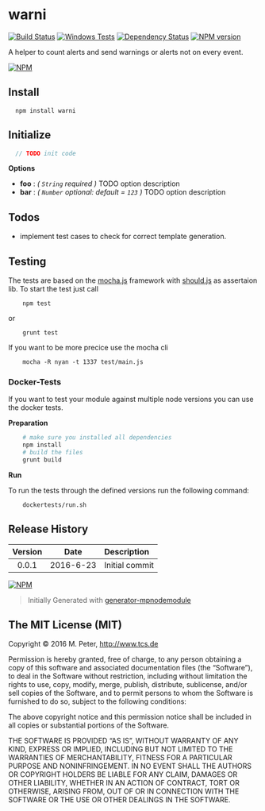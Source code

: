 warni
============

[![Build Status](https://secure.travis-ci.org/mpneuried/warni.png?branch=master)](http://travis-ci.org/mpneuried/warni)
[![Windows Tests](https://img.shields.io/appveyor/ci/mpneuried/warni.svg?label=Windows%20Test)](https://ci.appveyor.com/project/mpneuried/warni)
[![Dependency Status](https://david-dm.org/mpneuried/warni.png)](https://david-dm.org/mpneuried/warni)
[![NPM version](https://badge.fury.io/js/warni.png)](http://badge.fury.io/js/warni)

A helper to count alerts and send warnings or alerts not on every event.

[![NPM](https://nodei.co/npm/warni.png?downloads=true&stars=true)](https://nodei.co/npm/warni/)

## Install

```
  npm install warni
```

## Initialize

```js
  // TODO init code
```

**Options** 

- **foo** : *( `String` required )* TODO option description
- **bar** : *( `Number` optional: default = `123` )* TODO option description

## Todos

 * implement test cases to check for correct template generation.

## Testing

The tests are based on the [mocha.js](https://mochajs.org/) framework with [should.js](https://shouldjs.github.io/) as assertaion lib.
To start the test just call

```
	npm test
```

or

```
	grunt test
```

If you want to be more precice use the mocha cli

```
	mocha -R nyan -t 1337 test/main.js
```

### Docker-Tests

If you want to test your module against multiple node versions you can use the docker tests.

**Preparation**

```sh
	# make sure you installed all dependencies
	npm install
	# build the files
	grunt build
```

**Run**

To run the tests through the defined versions run the following command:

```
	dockertests/run.sh
```


## Release History
|Version|Date|Description|
|:--:|:--:|:--|
|0.0.1|2016-6-23|Initial commit|

[![NPM](https://nodei.co/npm-dl/warni.png?months=6)](https://nodei.co/npm/warni/)

> Initially Generated with [generator-mpnodemodule](https://github.com/mpneuried/generator-mpnodemodule)

## The MIT License (MIT)

Copyright © 2016 M. Peter, http://www.tcs.de

Permission is hereby granted, free of charge, to any person obtaining a copy of this software and associated documentation files (the “Software”), to deal in the Software without restriction, including without limitation the rights to use, copy, modify, merge, publish, distribute, sublicense, and/or sell copies of the Software, and to permit persons to whom the Software is furnished to do so, subject to the following conditions:

The above copyright notice and this permission notice shall be included in all copies or substantial portions of the Software.

THE SOFTWARE IS PROVIDED “AS IS”, WITHOUT WARRANTY OF ANY KIND, EXPRESS OR IMPLIED, INCLUDING BUT NOT LIMITED TO THE WARRANTIES OF MERCHANTABILITY, FITNESS FOR A PARTICULAR PURPOSE AND NONINFRINGEMENT. IN NO EVENT SHALL THE AUTHORS OR COPYRIGHT HOLDERS BE LIABLE FOR ANY CLAIM, DAMAGES OR OTHER LIABILITY, WHETHER IN AN ACTION OF CONTRACT, TORT OR OTHERWISE, ARISING FROM, OUT OF OR IN CONNECTION WITH THE SOFTWARE OR THE USE OR OTHER DEALINGS IN THE SOFTWARE.
